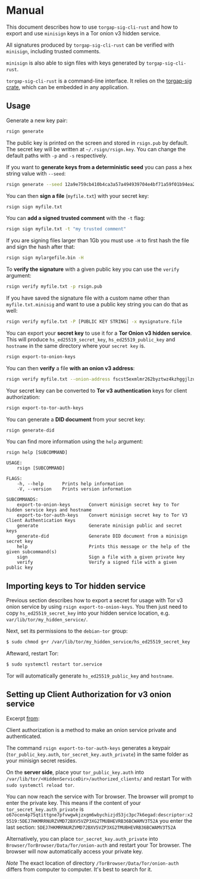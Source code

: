 # Manual

This document describes how to use `torgap-sig-cli-rust` and how to export and use `minisign` keys
in a Tor onion v3 hidden service.

All signatures produced by `torgap-sig-cli-rust` can be verified with `minisign`, including trusted comments.

`minisign` is also able to sign files with keys generated by `torgap-sig-cli-rust`.

`torgap-sig-cli-rust` is a command-line interface. It relies on the [torgap-sig crate](https://github.com/BlockchainCommons/torgap-sig), which can be embedded in any application.

## Usage

Generate a new key pair:

```sh
rsign generate
```
The public key is printed on the screen and stored in `rsign.pub` by default. The secret key will be written at `~/.rsign/rsign.key`. You can change the default paths with `-p` and `-s` respectively.

If you want to **generate keys from a deterministic seed** you can pass a hex string value with `--seed`:

```sh
rsign generate --seed 12a9e759cb410b4ca3a57a494939704e4bf71a59f01b94ea2740f15d3dc8f9ea
```

You can then **sign a file** (`myfile.txt`) with your secret key:

```sh
rsign sign myfile.txt
```

You can **add a signed trusted comment** with the `-t` flag:

```sh
rsign sign myfile.txt -t "my trusted comment"
```

If you are signing files larger than 1Gb you must use `-H` to first hash the file and sign the hash after that:

```sh
rsign sign mylargefile.bin -H
```

To **verify the signature** with a given public key you can use the `verify` argument:

```sh
rsign verify myfile.txt -p rsign.pub
```

If you have saved the signature file with a custom name other than `myfile.txt.minisig` and want to use a public key string you can do that as well:

```sh
rsign verify myfile.txt -P [PUBLIC KEY STRING] -x mysignature.file
```

You can export your **secret key** to use it for a **Tor Onion v3 hidden service**. This will produce `hs_ed25519_secret_key`,
`hs_ed25519_public_key` and `hostname` in the same directory where your `secret key` is.

```sh
rsign export-to-onion-keys
```

You can then **verify** a file **with an onion v3 address**:

```sh
rsign verify myfile.txt --onion-address fscst5exmlmr262byztwz4kzhggjlzumvc2ndvgytzoucr2tkgxf7mid.onion
```

Your secret key can be converted to **Tor v3 authentication** keys for client authorization:
```sh
rsign export-to-tor-auth-keys
```

You can generate a **DID document** from your secret key:

```sh
rsign generate-did
```

You can find more information using the `help` argument:

```text
rsign help [SUBCOMMAND]

USAGE:
    rsign [SUBCOMMAND]

FLAGS:
    -h, --help       Prints help information
    -V, --version    Prints version information

SUBCOMMANDS:
    export-to-onion-keys       Convert minisign secret key to Tor hidden service keys and hostname
    export-to-tor-auth-keys    Convert minisign secret key to Tor V3 Client Authentication Keys
    generate                   Generate minisign public and secret keys
    generate-did               Generate DID document from a minisign secret key
    help                       Prints this message or the help of the given subcommand(s)
    sign                       Sign a file with a given private key
    verify                     Verify a signed file with a given public key
```

## Importing keys to Tor hidden service

Previous section describes how to export a secret for usage with Tor v3 onion service by using
`rsign export-to-onion-keys`. You then just need to copy `hs_ed25519_secret_key` into
your hidden service location, e.g. `var/lib/tor/my_hidden_service/`.

Next, set its permissions to the `debian-tor` group:

```bash
$ sudo chmod g+r /var/lib/tor/my_hidden_service/hs_ed25519_secret_key
```

Afteward, restart Tor:

```bash
$ sudo systemctl restart tor.service
```

Tor will automatically generate `hs_ed25519_public_key` and `hostname`.

## Setting up Client Authorization for v3 onion service

Excerpt [from](https://community.torproject.org/onion-services/advanced/client-auth/):

Client authorization is a method to make an onion service private and authenticated.

The command `rsign export-to-tor-auth-keys` generates a keypair (`tor_public_key.auth`,
`tor_secret_key.auth_private`) in the same folder as your minisign secret resides.

On the **server side**, place your `tor_public_key.auth` into `/var/lib/tor/<HiddenServiceDir>/authorized_clients/`
and restart Tor with `sudo systemctl reload tor`.

You can now reach the service with Tor browser. The browser will prompt to enter the private key. This means
if the content of your `tor_secret_key.auth_private` is
`o67ocen4p75qtittgne7pfvwgwkjzxgm6wbychizjd53jc3pc7k6egad:descriptor:x25519:5DEJ7HKMRRNURZVMD72BXV5VZP3XG2TMUBHEVRB36BCWAMV3T52A` you enter the last section: `5DEJ7HKMRRNURZVMD72BXV5VZP3XG2TMUBHEVRB36BCWAMV3T52A`

Alternatively, you can place `tor_secret_key.auth_private` into `Browser/TorBrowser/Data/Tor/onion-auth` and restart your Tor browser. The browser will now automatically access your private key.

*Note* The exact location of directory `/TorBrowser/Data/Tor/onion-auth` differs from computer to computer. It's best to search for it.
